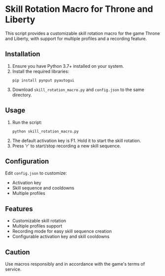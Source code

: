 
# Skill Rotation Macro for Throne and Liberty

This script provides a customizable skill rotation macro for the game Throne and Liberty, with support for multiple profiles and a recording feature.

## Installation

1. Ensure you have Python 3.7+ installed on your system.
2. Install the required libraries:
   ```
   pip install pynput pyautogui
   ```
3. Download `skill_rotation_macro.py` and `config.json` to the same directory.

## Usage

1. Run the script:
   ```
   python skill_rotation_macro.py
   ```
2. The default activation key is F1. Hold it to start the skill rotation.
3. Press 'r' to start/stop recording a new skill sequence.

## Configuration

Edit `config.json` to customize:
- Activation key
- Skill sequence and cooldowns
- Multiple profiles

## Features

- Customizable skill rotation
- Multiple profiles support
- Recording mode for easy skill sequence creation
- Configurable activation key and skill cooldowns

## Caution

Use macros responsibly and in accordance with the game's terms of service.
